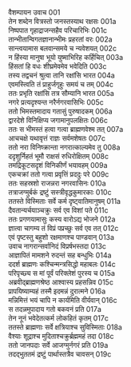वैशम्पायन उवाच	001  
तेन शब्देन वित्रस्तो जनस्तस्याथ रक्षसः	001a  
निष्पपात गृहाद्राजन्सहैव परिचारिभिः	001c  
तान्भीतान्विगतज्ञानान्भीमः प्रहरतां वरः	002a  
सान्त्वयामास बलवान्समये च न्यवेशयत्	002c  
न हिंस्या मानुषा भूयो युष्माभिरिह कर्हिचित्	003a  
हिंसतां हि वधः शीघ्रमेवमेव भवेदिति	003c  
तस्य तद्वचनं श्रुत्वा तानि रक्षांसि भारत	004a  
एवमस्त्विति तं प्राहुर्जगृहुः समयं च तम्	004c  
ततः प्रभृति रक्षांसि तत्र सौम्यानि भारत	005a  
नगरे प्रत्यदृश्यन्त नरैर्नगरवासिभिः	005c  
ततो भिमस्तमादाय गतासुं पुरुषादकम्	006a  
द्वारदेशे विनिक्षिप्य जगामानुपलक्षितः	006c  
ततः स भीमस्तं हत्वा गत्वा ब्राह्मणवेश्म तत्	007a  
आचचक्षे यथावृत्तं राज्ञः सर्वमशेषतः	007c  
ततो नरा विनिष्क्रान्ता नगरात्काल्यमेव तु	008a  
ददृशुर्निहतं भूमौ राक्षसं रुधिरोक्षितम्	008c  
तमद्रिकूटसदृशं विनिकीर्णं भयावहम्	009a  
एकचक्रां ततो गत्वा प्रवृत्तिं प्रददुः परे	009c  
ततः सहस्रशो राजन्नरा नगरवासिनः	010a  
तत्राजग्मुर्बकं द्रष्टुं सस्त्रीवृद्धकुमारकाः	010c  
ततस्ते विस्मिताः सर्वे कर्म दृष्ट्वातिमानुषम्	011a  
दैवतान्यर्चयाञ्चक्रुः सर्व एव विशां पते	011c  
ततः प्रगणयामासुः कस्य वारोऽद्य भोजने	012a  
ज्ञात्वा चागम्य तं विप्रं पप्रच्छुः सर्व एव तत्	012c  
एवं पृष्टस्तु बहुशो रक्षमाणश्च पाण्डवान्	013a  
उवाच नागरान्सर्वानिदं विप्रर्षभस्तदा	013c  
आज्ञापितं मामशने रुदन्तं सह बन्धुभिः	014a  
ददर्श ब्राह्मणः कश्चिन्मन्त्रसिद्धो महाबलः	014c  
परिपृच्छ्य स मां पूर्वं परिक्लेशं पुरस्य च	015a  
अब्रवीद्ब्राह्मणश्रेष्ठ आश्वास्य प्रहसन्निव	015c  
प्रापयिष्याम्यहं तस्मै इदमन्नं दुरात्मने	016a  
मन्निमित्तं भयं चापि न कार्यमिति वीर्यवान्	016c  
स तदन्नमुपादाय गतो बकवनं प्रति	017a  
तेन नूनं भवेदेतत्कर्म लोकहितं कृतम्	017c  
ततस्ते ब्राह्मणाः सर्वे क्षत्रियाश्च सुविस्मिताः	018a  
वैश्याः शूद्राश्च मुदिताश्चक्रुर्ब्रह्ममहं तदा	018c  
ततो जानपदाः सर्वे आजग्मुर्नगरं प्रति	019a  
तदद्भुततमं द्रष्टुं पार्थास्तत्रैव चावसन्	019c  
